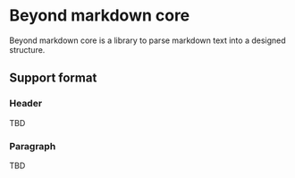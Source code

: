 # Beyond markdown core

Beyond markdown core is a library to parse markdown text into a designed structure.

## Support format
 
### Header
TBD
### Paragraph
TBD
